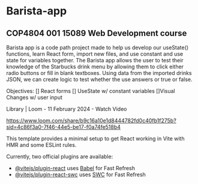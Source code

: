 # Barista-app 
## COP4804 001 15089 Web Development course 

Barista app is a code path project made to help us develop our useState() functions, learn React form, import new files, and use constant and use state for variables together. The Barista app allows the user to test their knowledge of the Starbucks drink menu by allowing them to click either radio buttons or fill in blank textboxes. Using data from the imported drinks JSON, we can create logic to test whether the use answers or true or false. 

Objectives: 
[] React forms
[] UseState w/ constant variables 
[]Visual Changes w/ user input 


Library | Loom - 11 February 2024 - Watch Video

https://www.loom.com/share/b9c16a10e1d8444782fd0c40fb1f275b?sid=4c86f3a0-7f46-44e5-be17-f0a74fe518b4







This template provides a minimal setup to get React working in Vite with HMR and some ESLint rules.

Currently, two official plugins are available:

- [@vitejs/plugin-react](https://github.com/vitejs/vite-plugin-react/blob/main/packages/plugin-react/README.md) uses [Babel](https://babeljs.io/) for Fast Refresh
- [@vitejs/plugin-react-swc](https://github.com/vitejs/vite-plugin-react-swc) uses [SWC](https://swc.rs/) for Fast Refresh
